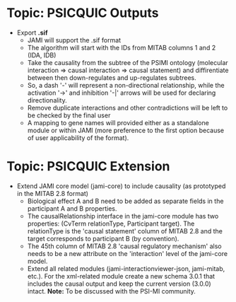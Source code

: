 # Topic: PSICQUIC Outputs

- Export **.sif**
  - JAMI will support the .sif format
  - The algorithm will start with the IDs from MITAB columns 1 and 2 (IDA, IDB)
  - Take the causality from the subtree of the PSIMI ontology (molecular interaction => causal interaction => causal statement) and 
  diffirentiate between then down-regulates and up-regulates subtrees.
  - So, a dash '-' will represent a non-directional relationship, while the activation '->' and inhibition '-|' arrows will be 
  used for declaring directionality.
  - Remove duplicate interactions and other contradictions will be left to be checked by the final user
  - A mapping to gene names will provided either as a standalone module or within JAMI (more preference to the first option 
  because of user applicability of the format).

# Topic: PSICQUIC Extension

- Extend JAMI core model (jami-core) to include causality (as prototyped in the MITAB 2.8 format)
  - Biological effect A and B need to be added as separate fields in the participant A and B properties.
  - The causalRelationship interface in the jami-core module has two properties: (CvTerm relationType, Participant target). The relationType is the 'causal statement' column of MITAB 2.8 and the target corresponds to participant B (by convention).
  - The 45th column of MITAB 2.8 'causal regulatory mechanism' also needs to be a new attribute on the 'interaction' level of the jami-core model.
  - Extend all related modules (jami-interactionviewer-json, jami-mitab, etc.). For the xml-related module create a new schema 3.0.1 that includes the causal output and keep the current version (3.0.0) intact. **Note:** To be discussed with the PSI-MI community.
